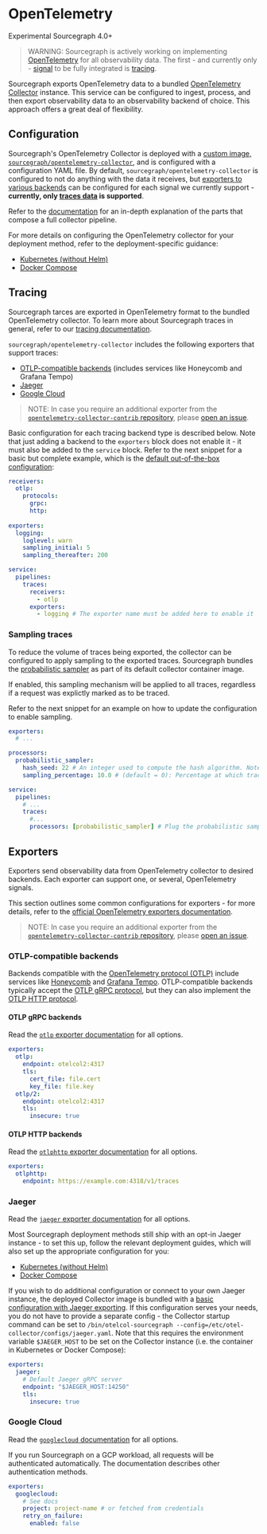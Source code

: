 # OpenTelemetry

<span class="badge badge-experimental">Experimental</span> <span class="badge badge-note">Sourcegraph 4.0+</span>

> WARNING: Sourcegraph is actively working on implementing [OpenTelemetry](https://opentelemetry.io/) for all observability data. The first - and currently only - [signal](https://opentelemetry.io/docs/concepts/signals/) to be fully integrated is [tracing](./tracing.md).

Sourcegraph exports OpenTelemetry data to a bundled [OpenTelemetry Collector](https://opentelemetry.io/docs/collector/) instance.
This service can be configured to ingest, process, and then export observability data to an observability backend of choice.
This approach offers a great deal of flexibility.

## Configuration

Sourcegraph's OpenTelemetry Collector is deployed with a [custom image, `sourcegraph/opentelemetry-collector`](https://sourcegraph.com/github.com/sourcegraph/sourcegraph/-/tree/docker-images/opentelemetry-collector), and is configured with a configuration YAML file.
By default, `sourcegraph/opentelemetry-collector` is configured to not do anything with the data it receives, but [exporters to various backends](#exporters) can be configured for each signal we currently support - **currently, only [traces data](#tracing) is supported**.

Refer to the [documentation](https://opentelemetry.io/docs/collector/configuration/) for an in-depth explanation of the parts that compose a full collector pipeline.

For more details on configuring the OpenTelemetry collector for your deployment method, refer to the deployment-specific guidance:

- [Kubernetes (without Helm)](../deploy/kubernetes/configure.md#opentelemetry-collector)
- [Docker Compose](../deploy/docker-compose/operations.md#opentelmeetry-collector)

## Tracing

Sourcegraph tarces are exported in OpenTelemetry format to the bundled OpenTelemetry collector.
To learn more about Sourcegraph traces in general, refer to our [tracing documentation](tracing.md).

`sourcegraph/opentelemetry-collector` includes the following exporters that support traces:

- [OTLP-compatible backends](#otlp-compatible-backends) (includes services like Honeycomb and Grafana Tempo)
- [Jaeger](#jaeger)
- [Google Cloud](#google-cloud)

> NOTE: In case you require an additional exporter from the [`opentelemetry-collector-contrib` repository](https://github.com/open-telemetry/opentelemetry-collector-contrib/tree/main/exporter), please [open an issue](https://github.com/sourcegraph/sourcegraph/issues).

Basic configuration for each tracing backend type is described below. Note that just adding a backend to the `exporters` block does not enable it - it must also be added to the `service` block.
Refer to the next snippet for a basic but complete example, which is the [default out-of-the-box configuration](https://sourcegraph.com/github.com/sourcegraph/sourcegraph/-/blob/docker-images/opentelemetry-collector/configs/logging.yaml):

```yaml
receivers:
  otlp:
    protocols:
      grpc:
      http:
        
exporters:
  logging:
    loglevel: warn
    sampling_initial: 5
    sampling_thereafter: 200

service:
  pipelines:
    traces:
      receivers:
        - otlp
      exporters:
        - logging # The exporter name must be added here to enable it
```

### Sampling traces

To reduce the volume of traces being exported, the collector can be configured to apply sampling to the exported traces. Sourcegraph bundles the [probabilistic sampler](https://github.com/open-telemetry/opentelemetry-collector-contrib/tree/main/processor/probabilisticsamplerprocessor) as part of its default collector container image.

If enabled, this sampling mechanism will be applied to all traces, regardless if a request was explictly marked as to be traced.

Refer to the next snippet for an example on how to update the configuration to enable sampling.

```yaml
exporters:
  # ...

processors:
  probabilistic_sampler:
    hash_seed: 22 # An integer used to compute the hash algorithm. Note that all collectors for a given tier (e.g. behind the same load balancer) should have the same hash_seed.
    sampling_percentage: 10.0 # (default = 0): Percentage at which traces are sampled; >= 100 samples all traces

service:
  pipelines:
    # ...
    traces:
      #...
      processors: [probabilistic_sampler] # Plug the probabilistic sampler to the traces. 
```

## Exporters

Exporters send observability data from OpenTelemetry collector to desired backends.
Each exporter can support one, or several, OpenTelemetry signals.

This section outlines some common configurations for exporters - for more details, refer to the [official OpenTelemetry exporters documentation](https://opentelemetry.io/docs/collector/configuration/#exporters).

> NOTE: In case you require an additional exporter from the [`opentelemetry-collector-contrib` repository](https://github.com/open-telemetry/opentelemetry-collector-contrib/tree/main/exporter), please [open an issue](https://github.com/sourcegraph/sourcegraph/issues).

### OTLP-compatible backends

Backends compatible with the [OpenTelemetry protocol (OTLP)](https://github.com/open-telemetry/opentelemetry-specification/blob/main/specification/protocol/otlp.md) include services like [Honeycomb](https://docs.honeycomb.io/getting-data-in/opentelemetry-overview/) and [Grafana Tempo](https://grafana.com/blog/2021/04/13/how-to-send-traces-to-grafana-clouds-tempo-service-with-opentelemetry-collector/).
OTLP-compatible backends typically accept the [OTLP gRPC protocol](#otlp-grpc-backends), but they can also implement the [OTLP HTTP protocol](#otlp-http-backends).

#### OTLP gRPC backends

Read the [`otlp` exporter documentation](https://github.com/open-telemetry/opentelemetry-collector/blob/main/exporter/otlpexporter/README.md) for all options.

```yaml
exporters:
  otlp:
    endpoint: otelcol2:4317
    tls:
      cert_file: file.cert
      key_file: file.key
  otlp/2:
    endpoint: otelcol2:4317
    tls:
      insecure: true
```

#### OTLP HTTP backends

Read the [`otlphttp` exporter documentation](https://github.com/open-telemetry/opentelemetry-collector/tree/main/exporter/otlphttpexporter/README.md) for all options.

```yaml
exporters:
  otlphttp:
    endpoint: https://example.com:4318/v1/traces
```

### Jaeger

Read the [`jaeger` exporter documentation](https://github.com/open-telemetry/opentelemetry-collector-contrib/blob/main/exporter/jaegerexporter/README.md) for all options.

Most Sourcegraph deployment methods still ship with an opt-in Jaeger instance - to set this up, follow the relevant deployment guides, which will also set up the appropriate configuration for you:

- [Kubernetes (without Helm)](../deploy/kubernetes/configure.md#enable-the-bundled-jaeger-deployment)
- [Docker Compose](../deploy/docker-compose/operations.md#enable-the-bundled-jaeger-deployment)

If you wish to do additional configuration or connect to your own Jaeger instance, the deployed Collector image is bundled with a [basic configuration with Jaeger exporting](https://sourcegraph.com/github.com/sourcegraph/sourcegraph/-/blob/docker-images/opentelemetry-collector/configs/jaeger.yaml).
If this configuration serves your needs, you do not have to provide a separate config - the Collector startup command can be set to `/bin/otelcol-sourcegraph --config=/etc/otel-collector/configs/jaeger.yaml`. Note that this requires the environment variable `$JAEGER_HOST` to be set on the Collector instance (i.e. the container in Kubernetes or Docker Compose):

```yaml
exporters:
  jaeger:
    # Default Jaeger gRPC server
    endpoint: "$JAEGER_HOST:14250"
    tls:
      insecure: true
```

### Google Cloud

Read the [`googlecloud` documentation](https://github.com/open-telemetry/opentelemetry-collector-contrib/blob/main/exporter/googlecloudexporter/README.md) for all options.

If you run Sourcegraph on a GCP workload, all requests will be authenticated automatically. The documentation describes other authentication methods.

```yaml
exporters:
  googlecloud:
    # See docs
    project: project-name # or fetched from credentials
    retry_on_failure:
      enabled: false
```
